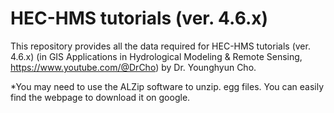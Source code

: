 # HEC-HMS tutorials (ver. 4.6.x)

This repository provides all the data required for HEC-HMS tutorials (ver. 4.6.x) (in GIS Applications in Hydrological Modeling & Remote Sensing, https://www.youtube.com/@DrCho) by Dr. Younghyun Cho.

*You may need to use the ALZip software to unzip. egg files. You can easily find the webpage to download it on google.
